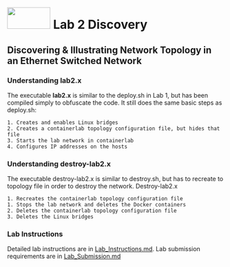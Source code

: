 # <img src="https://www.tamusa.edu/brandguide/jpeglogos/tamusa_final_logo_bw1.jpg" width="100" height="50"> Lab 2 Discovery
## Discovering & Illustrating Network Topology in an Ethernet Switched Network
### **Understanding lab2.x**
The executable **lab2.x** is similar to the deploy.sh in Lab 1, but has been compiled simply to obfuscate the code. It still does the same basic steps as deploy.sh:
```
1. Creates and enables Linux bridges
2. Creates a containerlab topology configuration file, but hides that file
3. Starts the lab network in containerlab
4. Configures IP addresses on the hosts
```
### **Understanding destroy-lab2.x**
The executable destroy-lab2.x is similar to destroy.sh, but has to recreate to topology file in order to destroy the network. Destroy-lab2.x
```
1. Recreates the containerlab topology configuration file
1. Stops the lab network and deletes the Docker containers
2. Deletes the containerlab topology configuration file
3. Deletes the Linux bridges
```
### **Lab Instructions**
Detailed lab instructions are in [Lab_Instructions.md](Lab_Instructions.md).
Lab submission requirements are in [Lab_Submission.md](Lab_Submission.md)

